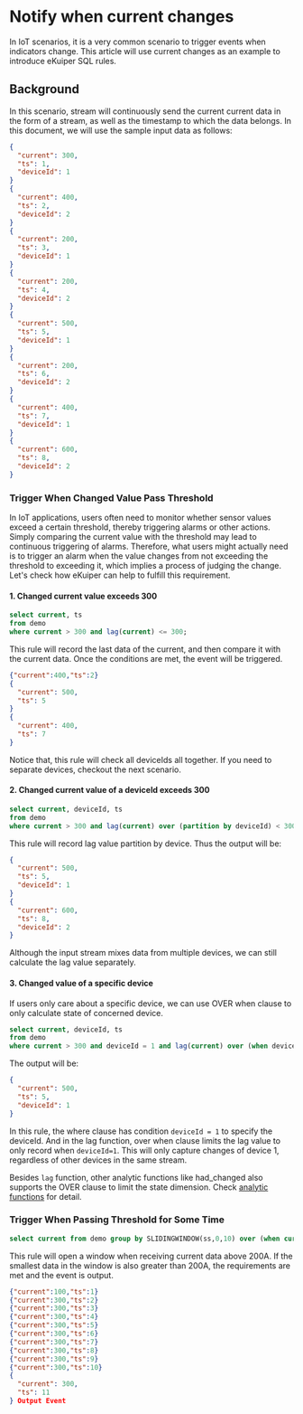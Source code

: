 # Notify when current changes

In IoT scenarios, it is a very common scenario to trigger events when indicators change. This article will use current changes as an example to introduce eKuiper SQL rules.

## Background

In this scenario, stream will continuously send the current current data in the form of a stream, as well as the
timestamp to which the data belongs. In this document, we will use the sample input data as follows:

```json
{
  "current": 300,
  "ts": 1,
  "deviceId": 1
}
{
  "current": 400,
  "ts": 2,
  "deviceId": 2
}
{
  "current": 200,
  "ts": 3,
  "deviceId": 1
}
{
  "current": 200,
  "ts": 4,
  "deviceId": 2
}
{
  "current": 500,
  "ts": 5,
  "deviceId": 1
}
{
  "current": 200,
  "ts": 6,
  "deviceId": 2
}
{
  "current": 400,
  "ts": 7,
  "deviceId": 1
}
{
  "current": 600,
  "ts": 8,
  "deviceId": 2
}
```

### Trigger When Changed Value Pass Threshold

In IoT applications, users often need to monitor whether sensor values exceed a certain threshold, thereby triggering
alarms or other actions. Simply comparing the current value with the threshold may lead to continuous triggering of
alarms. Therefore, what users might actually need is to trigger an alarm when the value changes from not exceeding the
threshold to exceeding it, which implies a process of judging the change. Let's check how eKuiper can help to fulfill
this requirement.

#### 1. Changed current value exceeds 300

```sql
select current, ts
from demo
where current > 300 and lag(current) <= 300;
```

This rule will record the last data of the current, and then compare it with the current data. Once the conditions are
met, the event will be triggered.

```json
{"current":400,"ts":2}
{
  "current": 500,
  "ts": 5
}
{
  "current": 400,
  "ts": 7
}
```

Notice that, this rule will check all deviceIds all together. If you need to separate devices, checkout the next
scenario.

#### 2. Changed current value of a deviceId exceeds 300

```sql
select current, deviceId, ts
from demo
where current > 300 and lag(current) over (partition by deviceId) < 300;
```

This rule will record lag value partition by device. Thus the output will be:

```json
{
  "current": 500,
  "ts": 5,
  "deviceId": 1
}
{
  "current": 600,
  "ts": 8,
  "deviceId": 2
}
```

Although the input stream mixes data from multiple devices, we can still calculate the lag value separately.

#### 3. Changed value of a specific device

If users only care about a specific device, we can use OVER when clause to only calculate state of concerned device.

```sql
select current, deviceId, ts
from demo
where current > 300 and deviceId = 1 and lag(current) over (when deviceId = 1) < 300;
```

The output will be:

```json
{
  "current": 500,
  "ts": 5,
  "deviceId": 1
}
```

In this rule, the where clause has condition `deviceId = 1` to specify the deviceId. And in the lag function, over when
clause limits the lag value to only record when `deviceId=1`. This will only capture changes of device 1, regardless of
other devices in the same stream.

Besides `lag` function, other analytic functions like had_changed also supports the OVER clause to limit the state
dimension. Check [analytic functions](../sqls/functions/analytic_functions.md) for detail.

### Trigger When Passing Threshold for Some Time

```sql
select current from demo group by SLIDINGWINDOW(ss,0,10) over (when current > 200) having min(current) > 200;
```

This rule will open a window when receiving current data above 200A. If the smallest data in the window is also greater than 200A, the requirements are met and the event is output.

```json
{"current":100,"ts":1}
{"current":300,"ts":2}
{"current":300,"ts":3}
{"current":300,"ts":4}
{"current":300,"ts":5}
{"current":300,"ts":6}
{"current":300,"ts":7}
{"current":300,"ts":8}
{"current":300,"ts":9}
{"current":300,"ts":10}
{
  "current": 300,
  "ts": 11
} Output Event
```
